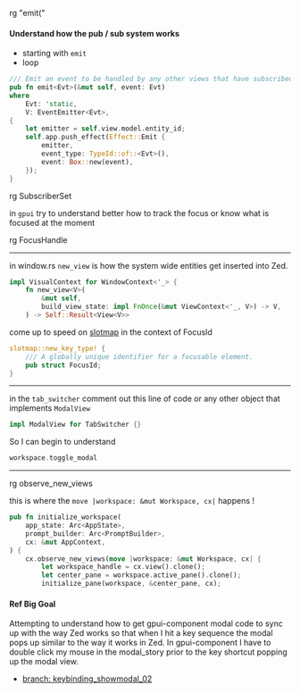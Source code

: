 
rg "emit\("

#### Understand how the pub / sub system works

- starting with `emit`
- loop

```rust
/// Emit an event to be handled by any other views that have subscribed via [ViewContext::subscribe].
pub fn emit<Evt>(&mut self, event: Evt)
where
    Evt: 'static,
    V: EventEmitter<Evt>,
{
    let emitter = self.view.model.entity_id;
    self.app.push_effect(Effect::Emit {
        emitter,
        event_type: TypeId::of::<Evt>(),
        event: Box::new(event),
    });
}
```

rg SubscriberSet

in `gpui` try to understand better how to track the focus or know what is focused at the moment

rg FocusHandle

---

in window.rs `new_view` is how the system wide entities get inserted into Zed.

```rust
impl VisualContext for WindowContext<'_> {
    fn new_view<V>(
        &mut self,
        build_view_state: impl FnOnce(&mut ViewContext<'_, V>) -> V,
    ) -> Self::Result<View<V>>
```

come up to speed on [slotmap](https://docs.rs/slotmap/1.0.7/slotmap/) in the context of FocusId

```rust
slotmap::new_key_type! {
    /// A globally unique identifier for a focusable element.
    pub struct FocusId;
}
```

---

in the `tab_switcher` comment out this line of code or any other object that implements `ModalView`

```rust
impl ModalView for TabSwitcher {}
```

So I can begin to understand

```rust
workspace.toggle_modal
```

---

rg observe_new_views

this is where the `move |workspace: &mut Workspace, cx|` happens !

```rust
pub fn initialize_workspace(
    app_state: Arc<AppState>,
    prompt_builder: Arc<PromptBuilder>,
    cx: &mut AppContext,
) {
    cx.observe_new_views(move |workspace: &mut Workspace, cx| {
        let workspace_handle = cx.view().clone();
        let center_pane = workspace.active_pane().clone();
        initialize_pane(workspace, &center_pane, cx);
```

#### Ref Big Goal

Attempting to understand how to get gpui-component modal code to sync up with the way Zed works
so that when I hit a key sequence the modal pops up similar to the way it works in Zed.
In gpui-component I have to double click my mouse in the modal_story prior to the key shortcut
popping up the modal view.

- [branch: keybinding_showmodal_02](https://github.com/stormasm/gpui-component/tree/keybinding_showmodal_02)
